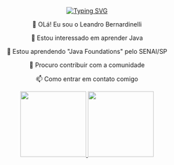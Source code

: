 <p align="center">
  <a href="https://git.io/typing-svg">
    <img src="https://readme-typing-svg.demolab.com?font=Fira+Code&weight=600&size=25&pause=1000&color=ffffff&random=false&width=435&height=40&lines=Ol%C3%A1%2C+sou+o+Leandro!!!+%E2%98%95%F0%9F%92%BB" alt="Typing SVG">
  </a>
</p>

<div align="center">


 👋 OLá! Eu sou o Leandro Bernardinelli
 
 👀 Estou interessado em aprender Java
 
 🌱 Estou aprendendo "Java Foundations" pelo SENAI/SP
 
 💞️ Procuro contribuir com a comunidade
 
 📫 Como entrar em contato comigo

</div>
<div align="center">
  <a href="https://github.com/LeandroBernardinelli">
  <img height="150em" src="https://github-readme-stats.vercel.app/api?username=LeandroBernardinelli&show_icons=true&theme=dark&include_all_commits=true&count_private=true"/>
  <img height="150em" src="https://github-readme-stats.vercel.app/api/top-langs/?username=LeandroBernardinelli&layout=compact&langs_count=7&theme=dark"/>
</div>
